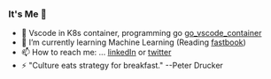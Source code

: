 ### It's Me 👋


- 🔭 Vscode in K8s container, programming go [go_vscode_container](https://github.com/mchirico/go_vscode_container)
- 🌱 I’m currently learning Machine Learning (Reading [fastbook](https://github.com/fastai/fastbook))
- 📫 How to reach me: ... [linkedIn](https://www.linkedin.com/in/mikechirico/) or [twitter](https://twitter.com/mchirico)
- ⚡ "Culture eats strategy for breakfast." --Peter Drucker

<!--
**mchirico/mchirico** is a ✨ _special_ ✨ repository because its `README.md` (this file) appears on your GitHub profile.

Here are some ideas to get you started:

- 🔭 I’m currently working on ...
- 🌱 I’m currently learning ...
- 👯 I’m looking to collaborate on ...
- 🤔 I’m looking for help with ...
- 💬 Ask me about ...
- 📫 How to reach me: ...
- 😄 Pronouns: ...
- ⚡ Fun fact: ...
-->
